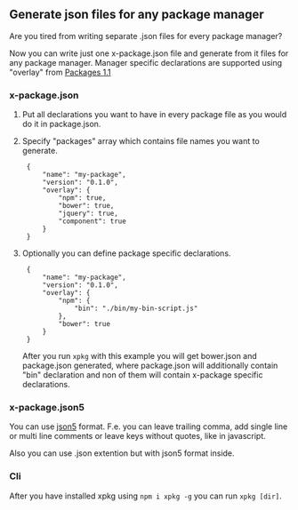 ## Generate json files for any package manager

Are you tired from writing separate .json files for every package manager?

Now you can write just one x-package.json file and generate from it files for any package manager. Manager specific declarations are supported using "overlay" from [Packages 1.1](http://wiki.commonjs.org/wiki/Packages/1.1)

### x-package.json

1. Put all declarations you want to have in every package file as you would do it in package.json.
1. Specify "packages" array which contains file names you want to generate.

        {
            "name": "my-package",
            "version": "0.1.0",
            "overlay": {
                "npm": true,
                "bower": true,
                "jquery": true,
                "component": true
            }
        }

1. Optionally you can define package specific declarations.

        {
            "name": "my-package",
            "version": "0.1.0",
            "overlay": {
                "npm": {
                    "bin": "./bin/my-bin-script.js"
                },
                "bower": true
            }
        }

    After you run `xpkg` with this example you will get bower.json and package.json generated, where package.json will additionally contain "bin" declaration and non of them will contain x-package specific declarations.

### x-package.json5

You can use [json5](https://github.com/aseemk/json5) format. F.e. you can leave trailing comma, add single line or multi line comments or leave keys without quotes, like in javascript.

Also you can use .json extention but with json5 format inside.

### Cli

After you have installed xpkg using `npm i xpkg -g` you can run `xpkg [dir]`.

